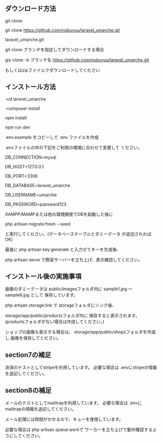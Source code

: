 ## ダウンロード方法

git clone

git clone https://github.com/nobuyuu/laravel_umarche.git

laravel_umarche.git


git clone ブランチを指定してダウンロードする場合

giy clone -b ブランチ名 https://github.com/nobuyuu/laravel_umarche.git


もしくはzipファイルでダウンロードしてください

## インストール方法

-cd laravel_umarche

-composer install

npm install

npm run dev


.env.example をコピーして .env ファイルを作成

.envファイルの中の下記をご利用の環境に合わせて変更して
ください。


DB_CONNECTION=mysql

DB_HOST=127.0.0.1

DB_PORT=3306

DB_DATABASE=laravel_umarche

DB_USERNAME=umarche

DB_PASSWORD=password123


XAMPP/MAMPまたは他の環境開発でDBを起動した後に

php artisan migrate:fresh --seed

と実行してください。(データベーステーブルとダミーデータ
が追加されればOK)

最後に
php artisan key:generate
と入力せてキーを生成後、

php artisan serve
で簡易サーバーを立ち上げ、表示確認してください。

## インストール後の実施事項

画像のダミーデータは
public/imagesフォルダ内に
sample1.jpg ～ sample6.jpg として
保存しています。

php artisan storage:link で
storageフォルダにリンク後、

storage/app/public/productsフォルダ内に
保存すると表示されます。
(productsフォルダがない場合は作成してください。)

ショップの画像も表示する場合は、
storage/app/public/shopsフォルダを作成し
画像を保存してください。

## section7の補足

決済のテストとしてstripeを利用しています。
必要な場合は .envにstripeの情報を追記してください。

## section8の補足

メールのテストとしてmailtrapを利用しています。
必要な場合は .envにmailtrapの情報を追記してください。

メール処理には時間がかかるので、キューを使用しています。

必要な場合は php artisan queue:workで
ワーカーを立ち上げて動作確認するようにしてください。
